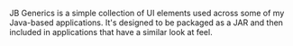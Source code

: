 JB Generics is a simple collection of UI elements used across some of my Java-based applications. It's designed to be packaged as a JAR and then included in applications that have a similar look at feel.
